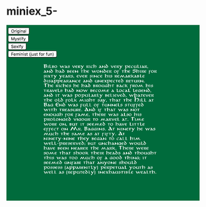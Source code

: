 # miniex_5-

![ScreenShot](https://github.com/MetteZeuner/miniex_5-/blob/gh-pages/SkÃ¦rmbillede%202017-03-12%2016.24.54.png)
